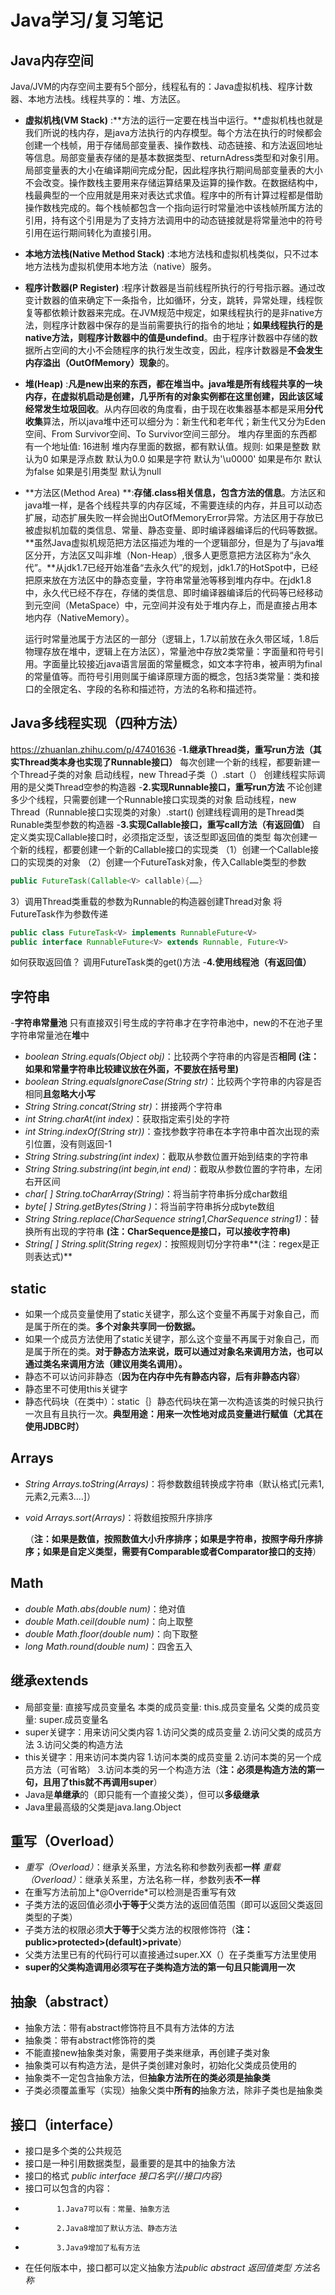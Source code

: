 # Java学习/复习笔记

## Java内存空间
Java/JVM的内存空间主要有5个部分，线程私有的：Java虚拟机栈、程序计数器、本地方法栈。线程共享的：堆、方法区。

- **虚拟机栈(VM Stack)** :**方法的运行一定要在栈当中运行。**虚拟机栈也就是我们所说的栈内存，是java方法执行的内存模型。每个方法在执行的时候都会创建一个栈帧，用于存储局部变量表、操作数栈、动态链接、和方法返回地址等信息。局部变量表存储的是基本数据类型、returnAdress类型和对象引用。局部变量表的大小在编译期间完成分配，因此程序执行期间局部变量表的大小不会改变。操作数栈主要用来存储运算结果及运算的操作数。在数据结构中，栈最典型的一个应用就是用来对表达式求值。程序中的所有计算过程都是借助操作数栈完成的。每个栈帧都包含一个指向运行时常量池中该栈帧所属方法的引用，持有这个引用是为了支持方法调用中的动态链接就是将常量池中的符号引用在运行期间转化为直接引用。

- **本地方法栈(Native Method Stack)** :本地方法栈和虚拟机栈类似，只不过本地方法栈为虚拟机使用本地方法（native）服务。

- **程序计数器(P Register)** :程序计数器是当前线程所执行的行号指示器。通过改变计数器的值来确定下一条指令，比如循环，分支，跳转，异常处理，线程恢复等都依赖计数器来完成。在JVM规范中规定，如果线程执行的是非native方法，则程序计数器中保存的是当前需要执行的指令的地址；**如果线程执行的是native方法，则程序计数器中的值是undefind**。由于程序计数器中存储的数据所占空间的大小不会随程序的执行发生改变，因此，程序计数器是**不会发生内存溢出（OutOfMemory）现象**的。

- **堆(Heap)** :**凡是new出来的东西，都在堆当中。**java堆是所有线程共享的一块内存，在虚拟机启动是创建，几乎所有的对象实例都在这里创建，因此该区域经常发生**垃圾回收**。从内存回收的角度看，由于现在收集器基本都是采用**分代收集**算法，所以java堆中还可以细分为：新生代和老年代；新生代又分为Eden空间、From Survivor空间、To Survivor空间三部分。
      堆内存里面的东西都有一个地址值: 16进制
      堆内存里面的数据，都有默认值。规则:
          如果是整数     默认为0
          如果是浮点数   默认为0.0
          如果是字符     默认为'\u0000'
          如果是布尔     默认为false
          如果是引用类型  默认为null
  
- **方法区(Method Area) **:**存储.class相关信息，包含方法的信息**。方法区和java堆一样，是各个线程共享的内存区域，不需要连续的内存，并且可以动态扩展，动态扩展失败一样会抛出OutOfMemoryError异常。方法区用于存放已被虚拟机加载的类信息、常量、静态变量、即时编译器编译后的代码等数据。**虽然Java虚拟机规范把方法区描述为堆的一个逻辑部分，但是为了与java堆区分开，方法区又叫非堆（Non-Heap）,很多人更愿意把方法区称为“永久代”。**从jdk1.7已经开始准备“去永久代”的规划，jdk1.7的HotSpot中，已经把原来放在方法区中的静态变量，字符串常量池等移到堆内存中。在jdk1.8中，永久代已经不存在，存储的类信息、即时编译器编译后的代码等已经移动到元空间（MetaSpace）中，元空间并没有处于堆内存上，而是直接占用本地内存（NativeMemory）。

  ​        运行时常量池属于方法区的一部分（逻辑上，1.7以前放在永久带区域，1.8后物理存放在堆中，逻辑上在方法区），常量池中存放2类常量：字面量和符号引用。字面量比较接近java语言层面的常量概念，如文本字符串，被声明为final的常量值等。而符号引用则属于编译原理方面的概念，包括3类常量：类和接口的全限定名、字段的名称和描述符，方法的名称和描述符。

## Java多线程实现（四种方法）
https://zhuanlan.zhihu.com/p/47401636
-**1.继承Thread类，重写run方法（其实Thread类本身也实现了Runnable接口）**
每次创建一个新的线程，都要新建一个Thread子类的对象
启动线程，new Thread子类（）.start（）
创建线程实际调用的是父类Thread空参的构造器
-**2.实现Runnable接口，重写run方法**
不论创建多少个线程，只需要创建一个Runnable接口实现类的对象
启动线程，new Thread（Runnable接口实现类的对象）.start()
创建线程调用的是Thread类Runable类型参数的构造器
-**3.实现Callable接口，重写call方法（有返回值）**
自定义类实现Callable接口时，必须指定泛型，该泛型即返回值的类型
每次创建一个新的线程，都要创建一个新的Callable接口的实现类
（1）创建一个Callable接口的实现类的对象
（2）创建一个FutureTask对象，传入Callable类型的参数
```Java
public FutureTask(Callable<V> callable){……}
```
3）调用Thread类重载的参数为Runnable的构造器创建Thread对象
将FutureTask作为参数传递
```Java
public class FutureTask<V> implements RunnableFuture<V>
public interface RunnableFuture<V> extends Runnable, Future<V>
```
如何获取返回值？
调用FutureTask类的get()方法
-**4.使用线程池（有返回值）**


## 字符串
-**字符串常量池**
只有直接双引号生成的字符串才在字符串池中，new的不在池子里
字符串常量池在**堆**中 

- *boolean String.equals(Object obj)*：比较两个字符串的内容是否**相同**
**(注：如果和常量字符串比较建议放在外面，不要放在括号里)** 
- *boolean String.equalsIgnoreCase(String str)*：比较两个字符串的内容是否相同**且忽略大小写**
- *String String.concat(String str)*：拼接两个字符串
- *int String.charAt(int index)*：获取指定索引处的字符
- *int String.indexOf(String str))*：查找参数字符串在本字符串中首次出现的索引位置，没有则返回-1
- *String String.substring(int index)*：截取从参数位置开始到结束的字符串
- *String String.substring(int begin,int end)*：截取从参数位置的字符串，左闭右开区间
- *char[ ] String.toCharArray(String)*：将当前字符串拆分成char数组
- *byte[ ] String.getBytes(String )*：将当前字符串拆分成byte数组
- *String String.replace(CharSequence string1,CharSequence string1)*：替换所有出现的字符串 
**(注：CharSequence是接口，可以接收字符串)**
- *String[ ] String.split(String regex)*：按照规则切分字符串**(注：regex是正则表达式)**

## static
- 如果一个成员变量使用了static关键字，那么这个变量不再属于对象自己，而是属于所在的类。**多个对象共享同一份数据。**
- 如果一个成员方法使用了static关键字，那么这个变量不再属于对象自己，而是属于所在的类。**对于静态方法来说，既可以通过对象名来调用方法，也可以通过类名来调用方法（建议用类名调用）。**
- 静态不可以访问非静态（**因为在内存中先有静态内容，后有非静态内容**）
- 静态里不可使用this关键字
- 静态代码块（在类中）：static｛｝静态代码块在第一次构造该类的时候只执行一次且有且执行一次。**典型用途：用来一次性地对成员变量进行赋值（尤其在使用JDBC时）**

## Arrays
- *String Arrays.toString(Arrays)*：将参数数组转换成字符串（默认格式[元素1,元素2,元素3....]）
- *void Arrays.sort(Arrays)*：将数组按照升序排序

  （**注：如果是数值，按照数值大小升序排序；如果是字符串，按照字母升序排序；如果是自定义类型，需要有Comparable或者Comparator接口的支持**）

## Math
- *double Math.abs(double num)*：绝对值
- *double Math.ceil(double num)*：向上取整
- *double Math.floor(double num)*：向下取整
- *long Math.round(double num)*：四舍五入

## 继承extends
- 局部变量: 直接写成员变量名
  本类的成员变量: this.成员变量名
  父类的成员变量: super.成员变量名
- super关键字：用来访问父类内容
 1.访问父类的成员变量
 2.访问父类的成员方法
 3.访问父类的构造方法
- this关键字：用来访问本类内容
 1.访问本类的成员变量
 2.访问本类的另一个成员方法（可省略）
 3.访问本类的另一个构造方法（**注：必须是构造方法的第一句，且用了this就不再调用super**）
- Java是**单继承**的（即只能有一个直接父类），但可以**多级继承**
- Java里最高级的父类是java.lang.Object

## 重写（Overload）
- *重写（Overload）*：继承关系里，方法名称和参数列表都**一样**
  *重载（Overload）*：继承关系里，方法名称一样，参数列表**不一样**
- 在重写方法前加上*@Override*可以检测是否重写有效
- 子类方法的返回值必须**小于等于**父类方法的返回值范围（即可以返回父类返回类型的子类）
- 子类方法的权限必须**大于等于**父类方法的权限修饰符（**注：public>protected>(default)>private**）
- 父类方法里已有的代码行可以直接通过super.XX（）在子类重写方法里使用
- **super的父类构造调用必须写在子类构造方法的第一句且只能调用一次**

## 抽象（abstract）
- 抽象方法：带有abstract修饰符且不具有方法体的方法
- 抽象类：带有abstract修饰符的类
- 不能直接new抽象类对象，需要用子类来继承，再创建子类对象
- 抽象类可以有构造方法，是供子类创建对象时，初始化父类成员使用的
- 抽象类不一定包含抽象方法，但**抽象方法所在的类必须是抽象类**
- 子类必须覆盖重写（实现）抽象父类中**所有的**抽象方法，除非子类也是抽象类

## 接口（interface）
- 接口是多个类的公共规范
- 接口是一种引用数据类型，最重要的是其中的抽象方法
- 接口的格式 *public interface 接口名字{//接口内容}*
- 接口可以包含的内容：
-            1.Java7可以有：常量、抽象方法
-            2.Java8增加了默认方法、静态方法
-            3.Java9增加了私有方法
- 在任何版本中，接口都可以定义抽象方法*public abstract 返回值类型 方法名称*